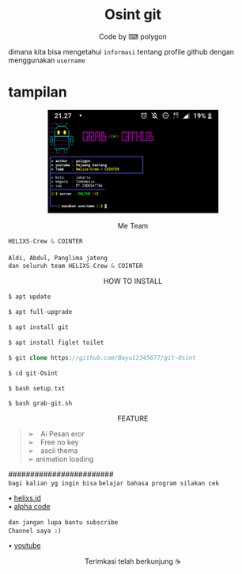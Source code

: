 <h1 align="center">
   Osint git
</h1>
</div>

<p align="center">
  Code by ⌨ polygon
</p>

dimana kita bisa
mengetahui `informasi`
tentang profile github dengan menggunakan `username`

# tampilan
<p align="center">
<img src="https://github.com/Bayu12345677/git-Osint/blob/main/20211110_122559.png" width="345" title="Menu" alt="Menu">
</p>



<p align="center">
  Me Team
</p>

```python
HELIXS-Crew & COINTER

Aldi, Abdul, Panglima jateng
dan seluruh team HELIXS-Crew & COINTER
```

<p align="center">
  HOW TO INSTALL
</p>

```php
$ apt update
```
```php
$ apt full-upgrade
```
```php
$ apt install git
```
```php
$ apt install figlet toilet
```
```php
$ git clone https://github.com/Bayu12345677/git-Osint
```
```php
$ cd git-Osint
```
```php
$ bash setup.txt
```
```php
$ bash grab-git.sh
```
<p align="center">
 FEATURE
</p>

> ➢ Ai Pesan eror                 
> ➢ Free no key            
> ➢ ascii thema              
> ➢           animation loading

########################               
`bagi kalian yg ingin bisa`
`belajar bahasa program silakan cek`

• [helixs.id](https://helixs.id)              
• [alpha code](https://alphacode.pythonanywhere.com)


`dan jangan lupa bantu subscribe`        
`Channel saya :)`

• [youtube](https://youtube.com/channel/UCtu-GcxKL8kJBXpR1wfMgWg)


<p align="center">
  Terimkasi telah berkunjung ☕
</p>

